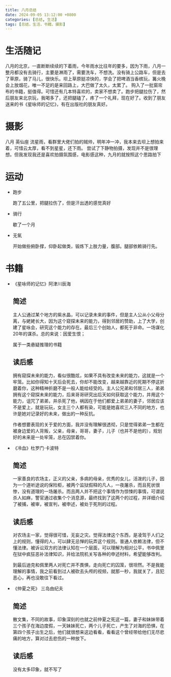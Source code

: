 ```yaml
---
title: 八月总结
date: 2024-09-05 13:12:00 +0800
categories: [总结, 生活]
tags: [总结，生活，书籍，摄影]
---
```


# 生活随记
八月的北京，一直断断续续的下着雨，今年雨水比往年的要多，因为下雨，八月一整月都没有去骑行，主要是淋雨了，需要洗车，不想洗。没有骑上公路车，但是去了草原，骑了马儿，很快乐。坝上草原挺凉快的，学会了把啤酒当香槟玩，篝火晚会上放烟花，唯一不足的是来回路上，大巴做了太久，太累了。
购入了一批窗帘布的书籍，挺值得。可惜还有几本特喜欢的，卖家不想卖了。跑步把腿拉伤了，然后朋友来北京玩，我喝多了，还把腿磕了，疼了一个礼拜，现在好了。收到了朋友送来的书《星咏师的记忆》，有在出版社的朋友真好。

# 摄影
八月 英仙座 流星雨，看群里大佬们拍的贼帅，明年冲一冲，我本来去坝上想拍来着，可惜云太厚，看不到星星，还下雨。
尝试了下静物拍摄，发现并不是很理想。但我发现我还是喜欢拍摄氛围感，电影感这种，九月的就按照这个思路拍下

# 运动
- 跑步

    跑了五公里，把腿拉伤了，但是汗出透的感觉真好

- 骑行

    歇了一个月

- 无氧
    
    开始做些俯卧撑，仰卧起做类，锻炼下上肢力量，腹部。腿部依赖骑行先。

# 书籍
- 《星咏师的记忆》阿津川辰海

    ## 简述 ##

    主人公通过某个地方的紫水晶，可以记录未来的事件，但是主人公从小父母分离，与姥姥长大，因为这个窥探未来的能力，得到邻居的赞助，上了大学，创建了星咏会，研究这个能力的存在。最后三个创始人，都死于非命。一场谋化20年的谋杀。总的来说：因爱生恨；

    属于一类悬疑推理的书籍

    ## 读后感 ##

    拥有窥探未来的能力，看似很酷炫，如果不具有改变未来的能力，这就是一个牢笼。比如你得知十天后会死去，你却不能改变，越来越靠近的死期不停这折磨着你，这种精神折磨不是一般人能给经受的。主人公兄弟和邻居三人，弟弟拥有这个窥探未来的能力，后来哥哥研究出后天如何获取这个能力，并用这个能力，诅咒了弟弟，并杀死了他，祸因在于他们都爱上弟弟的妻子，邻居应该不是爱上，就是玩玩，女主三个人都有染，可能是她喜欢三人不同的地方，也许是她对记录好的未来，做出的一种反抗。

    作者想要表现的关于爱的方面，我并没有理解很透彻，只是觉得弟弟一生都在被身边爱的人背叛，父亲，母亲，哥哥，妻子，儿子（也并不是他的），规划好的未来是一处牢笼，总在囚禁着你。

- 《冷血》杜罗门·卡波特

    ## 简述 ##
    一家善良的农场主，正义的父亲，多病的母亲，优秀的女儿，活泼的儿子，因为一个道听途说的保险柜，被两个监狱假释的凡人，一夜屠杀，而且死状很惨，没有道理的一场屠杀。而且两人并不把这个事情作为惊悚的事情，可谓说杀人如麻，警官通过收集个个消息源，最终找到了这两个的过程，并详细介绍了被捕，被审，被宣判，被申述，被处于死刑的过程。

    ## 读后感 ##

    对农场主一家，觉得很可惜，无妄之灾。觉得法律这个东西，是凌驾于人们之上的规则，懂得的人，可以肆无忌惮的玩弄这个规则。普通人依赖法律，但不懂法律。被诉讼双方的法律认知在一个层面，可以理解为相对公平，书中佩里在狱中疯狂恶补法律知识，并给法院机关写各种的申述材料，希望能够改判。

    到最后迪克和佩里两人对死亡并不畏惧，走向死亡的囚笼，很坦然。不是我能理解的事情，我之前看到过人被砍去头颅的视频，就那一秒，我就关了，且犯恶心，再也没敢往下看过。

- 《仲夏之死》  三岛由纪夫

    ## 简述 ##
    散文集，不同的故事，印象深刻的也就之前仲夏之死这一篇，妻子和妹妹带着三个孩子在海边度假，一天妹妹死亡，两个儿子死亡，产生了对海的恐惧，在第四个孩子出生之后，他们就很想来这边看看，看看这个曾经带给他们无尽悲痛的地方，算对过去悲伤的一种放下。

    ## 读后感 ##
    没有太多印象，就不写了